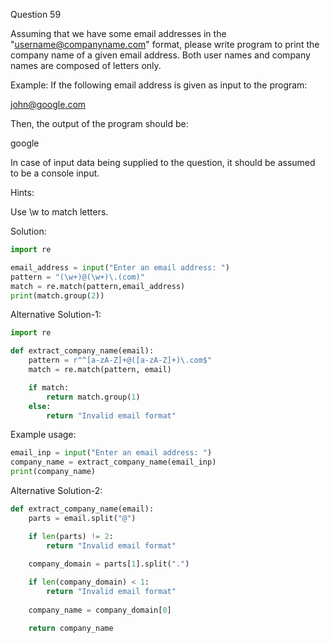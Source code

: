 Question 59

Assuming that we have some email addresses in the "username@companyname.com" format, please write program to print the company name of a given email address. 
Both user names and company names are composed of letters only.

Example: If the following email address is given as input to the program:

john@google.com

Then, the output of the program should be:

google

In case of input data being supplied to the question, it should be assumed to be a console input.

Hints:

Use \w to match letters.

Solution:

```python
import re

email_address = input("Enter an email address: ")
pattern = "(\w+)@(\w+)\.(com)"
match = re.match(pattern,email_address)
print(match.group(2))
```

Alternative Solution-1:

```python
import re

def extract_company_name(email):
    pattern = r"^[a-zA-Z]+@([a-zA-Z]+)\.com$"
    match = re.match(pattern, email)

    if match:
        return match.group(1)
    else:
        return "Invalid email format"
```

Example usage:

```python
email_inp = input("Enter an email address: ")
company_name = extract_company_name(email_inp)
print(company_name)
```

Alternative Solution-2:

```python
def extract_company_name(email):
    parts = email.split("@")

    if len(parts) != 2:
        return "Invalid email format"
    
    company_domain = parts[1].split(".")

    if len(company_domain) < 1:
        return "Invalid email format"
    
    company_name = company_domain[0]

    return company_name
```

